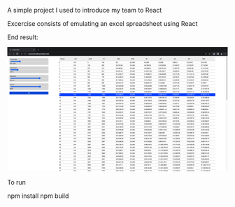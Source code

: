 A simple project I used to introduce my team to React 

Excercise consists of emulating an excel spreadsheet using React

End result:

![Alt text](https://github.com/codenkov/subscriptions-board/blob/master/board.png?raw=true)

To run

npm install
npm build


